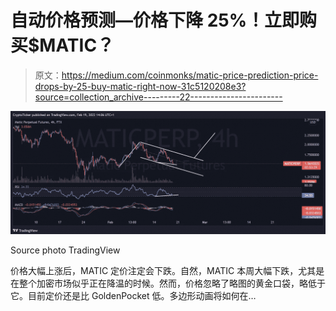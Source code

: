 # 自动价格预测—价格下降 25%！立即购买$MATIC？

> 原文：<https://medium.com/coinmonks/matic-price-prediction-price-drops-by-25-buy-matic-right-now-31c5120208e3?source=collection_archive---------22----------------------->

![](img/10f0eeff677c8732fc075f292a746711.png)

Source photo TradingView

价格大幅上涨后，MATIC 定价注定会下跌。自然，MATIC 本周大幅下跌，尤其是在整个加密市场似乎正在降温的时候。然而，价格忽略了略图的黄金口袋，略低于它。目前定价还是比 GoldenPocket 低。多边形动画将如何在…